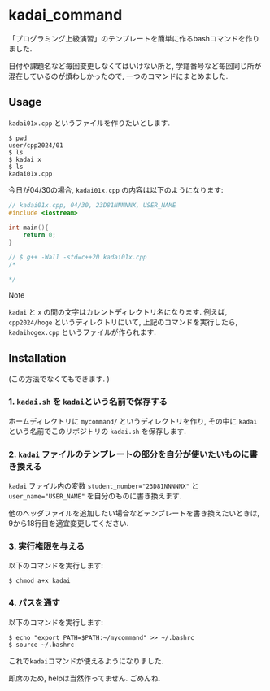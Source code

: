 # kadai_command
「プログラミング上級演習」のテンプレートを簡単に作るbashコマンドを作りました.

日付や課題名など毎回変更しなくてはいけない所と, 学籍番号など毎回同じ所が混在しているのが煩わしかったので, 一つのコマンドにまとめました.

## Usage
`kadai01x.cpp` というファイルを作りたいとします.

```
$ pwd
user/cpp2024/01
$ ls
$ kadai x
$ ls
kadai01x.cpp
```

今日が04/30の場合, `kadai01x.cpp` の内容は以下のようになります:

```cpp
// kadai01x.cpp, 04/30, 23D81NNNNNX, USER_NAME
#include <iostream>

int main(){
    return 0;
}

// $ g++ -Wall -std=c++20 kadai01x.cpp
/*

*/
```

> [!NOTE]
> `kadai` と `x` の間の文字はカレントディレクトリ名になります.
> 例えば, `cpp2024/hoge` というディレクトリにいて, 上記のコマンドを実行したら, `kadaihogex.cpp` というファイルが作られます.

## Installation
(この方法でなくてもできます. )
### 1. `kadai.sh` を `kadai`という名前で保存する
ホームディレクトリに `mycommand/` というディレクトリを作り, その中に `kadai` という名前でこのリポジトリの `kadai.sh` を保存します.

### 2. `kadai` ファイルのテンプレートの部分を自分が使いたいものに書き換える
`kadai` ファイル内の変数 `student_number="23D81NNNNNX"` と `user_name="USER_NAME"` を自分のものに書き換えます. 

他のヘッダファイルを追加したい場合などテンプレートを書き換えたいときは, 9から18行目を適宜変更してください.

### 3. 実行権限を与える
以下のコマンドを実行します:
```
$ chmod a+x kadai
```

### 4. パスを通す
以下のコマンドを実行します:
```
$ echo "export PATH=$PATH:~/mycommand" >> ~/.bashrc
$ source ~/.bashrc
```

これで`kadai`コマンドが使えるようになりました. 

即席のため, helpは当然作ってません. ごめんね.
